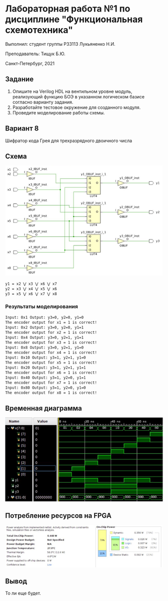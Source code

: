 # Лабораторная работа №1 по дисциплине "Функциональная схемотехника"
Выполнил: студент группы P33113 Лукьяненко Н.И.

Преподаватель: Тищук Б.Ю. 

Санкт-Петербург, 2021

## Задание
1. Опишите на Verilog HDL на вентильном уровне модуль, реализующий функцию БОЭ в указанном логическом базисе согласно варианту задания.
2. Разработайте тестовое окружение для созданного модуля.
3. Проведите моделирование работы схемы.

## Вариант 8
Шифратор кода Грея для трехразрядного двоичного числа

## Схема
![Schema](https://github.com/BeeRHaZaRD/Circuit-Design/blob/main/schema.png)

```
y1 = x2 ⋁ x3 ⋁ x6 ⋁ x7
y2 = x3 ⋁ x4 ⋁ x5 ⋁ x6
y3 = x5 ⋁ x6 ⋁ x7 ⋁ x8
```

### Результаты моделирования
```
Input: 0x1 Output: y3=0, y2=0, y1=0
The encoder output for x1 = 1 is correct!
Input: 0x2 Output: y3=0, y2=0, y1=1
The encoder output for x2 = 1 is correct!
Input: 0x4 Output: y3=0, y2=1, y1=1
The encoder output for x3 = 1 is correct!
Input: 0x8 Output: y3=0, y2=1, y1=0
The encoder output for x4 = 1 is correct!
Input: 0x10 Output: y3=1, y2=1, y1=0
The encoder output for x5 = 1 is correct!
Input: 0x20 Output: y3=1, y2=1, y1=1
The encoder output for x6 = 1 is correct!
Input: 0x40 Output: y3=1, y2=0, y1=1
The encoder output for x7 = 1 is correct!
Input: 0x80 Output: y3=1, y2=0, y1=0
The encoder output for x8 = 1 is correct!
```

## Временная диаграмма
![Time diagram](https://github.com/BeeRHaZaRD/Circuit-Design/blob/main/diagram.png)

## Потребление ресурсов на FPGA
![fpga](https://github.com/BeeRHaZaRD/Circuit-Design/blob/main/fpga.png)

## Вывод
То ли еще будет.
